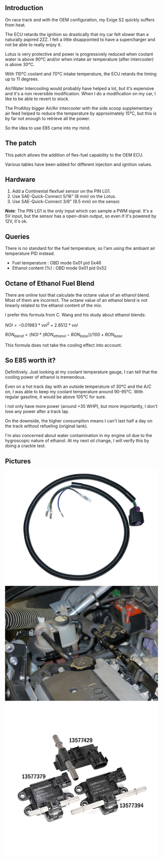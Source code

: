 ## Introduction

On race track and with the OEM configuration, my Exige S2 quickly suffers from heat.

The ECU retards the ignition so drastically that my car felt slower than a
naturally aspired 2ZZ. I felt a little disappointed to have a supercharger and
not be able to really enjoy it.

Lotus is very protective and power is progressively reduced when coolant water is
above 90°C and/or when intake air temperature (after intercooler) is above 30°C.

With 110°C coolant and 70°C intake temperature, the ECU retards the timing up to
11 degrees.

Air/Water Intercooling would probably have helped a lot, but it's expensive and
it's a non reversible modification. When I do a modification on my car, I like
to be able to revert to stock.

The ProAlloy bigger Air/Air intercooler with the side scoop supplementary air
feed helped to reduce the temperature by approximately 15°C, but this is by far
not enough to retrieve all the power.

So the idea to use E85 came into my mind.

## The patch

This patch allows the addition of flex-fuel capability to the OEM ECU.

Various tables have been added for different injection and ignition values.

## Hardware

 1. Add a Continental flexfuel sensor on the PIN LG1.
 2. Use SAE-Quick-Connect 5/16" (8 mm) on the Lotus.
 3. Use SAE-Quick-Connect 3/8" (9.5 mm) on the sensor.

***Note***: The PIN LG1 is the only input which can sample a PWM signal. It's a 5V input,
but the sensor has a open-drain output, so even if it's powered by 12V, it's ok.

## Queries

There is no standard for the fuel temperature, so I'am using the ambiant air
temperature PID instead.

 - Fuel temperature    : OBD mode 0x01 pid 0x46
 - Ethanol content (%) : OBD mode 0x01 pid 0x52

## Octane of Ethanol Fuel Blend

There are online tool that calculate the octane value of an ethanol blend. Most
of them are incorrect. The octane value of an ethanol blend is not linearly
related to the ethanol content of the mix.

I prefer this formula from C. Wang and his study about ethanol blends:

$NOI = -0.01983 * vol^2 + 2.8512 * vol$

$RON_{blend} = (NOI * (RON_{ethanol} - RON_{base})) / 100 + RON_{base}$

This formula does not take the cooling effect into account.

## So E85 worth it?

Definitively. Just looking at my coolant temperature gauge, I can tell that the
cooling power of ethanol is tremendous.

Even on a hot track day with an outside temperature of 30°C and the A/C on, I
was able to keep my coolant temperature around 90-95°C. With regular gasoline,
it would be above 105°C for sure.

I not only have more power (around +35 WHP), but more importantly, I don't lose
any power after a track lap.

On the downside, the higher consumption means I can't last half a day on the
track without refueling (original tank).

I'm also concerned about water contamination in my engine oil due to the
hygroscopic nature of ethanol. At my next oil change, I will verify this by
doing a crackle test.

## Pictures

![alt text](../../../documentation/Usage/flexfuel/harness.jpg "Wire Harness")
![alt text](../../../documentation/Usage/flexfuel/oncar.jpg "Mounted on the car")
![alt text](../../../documentation/Usage/flexfuel/type.jpg "Flexfuel Sensor")
